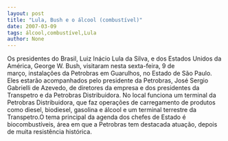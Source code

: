 ```yaml
---
layout: post
title: "Lula, Bush e o álcool (combustível)"
date: 2007-03-09
tags: álcool,combustível,Lula
author: None
---
```

Os presidentes do Brasil, Luiz Inácio Lula da Silva, e dos Estados Unidos da América, George W. Bush, visitaram nesta sexta-feira, 9 de março,&nbsp;instalações da Petrobras em Guarulhos, no Estado de São Paulo. 
Eles estarão acompanhados pelo presidente da Petrobras, José Sergio Gabrielli de Azevedo, de diretores da empresa e dos presidentes da Transpetro e da Petrobras Distribuidora.
No local funciona um terminal da Petrobras Distribuidora, que faz operações de carregamento de produtos como diesel, biodiesel, gasolina e álcool e um terminal terrestre da Transpetro.O tema principal da agenda dos chefes de Estado é biocombustíveis, área em que a Petrobras tem destacada atuação, depois de muita resistência histórica. 
